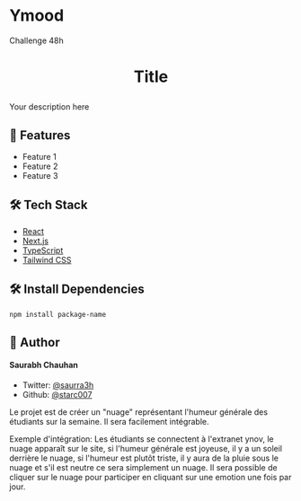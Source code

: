 # Ymood
Challenge 48h


# <p align="center">Title</p>
  
Your description here
    
## 🧐 Features    
- Feature 1
- Feature 2
- Feature 3
        
## 🛠️ Tech Stack
- [React](https://reactjs.org/)
- [Next.js](https://nextjs.org/)
- [TypeScript](https://www.typescriptlang.org/)
- [Tailwind CSS](https://tailwindcss.com/)
    
## 🛠️ Install Dependencies    
```bash
npm install package-name
```
        
## 🙇 Author
#### Saurabh Chauhan
- Twitter: [@saurra3h](https://twitter.com/saurra3h)
- Github: [@starc007](https://github.com/starc007)
        



Le projet est de créer un "nuage" représentant l'humeur générale des étudiants sur la semaine.
Il sera facilement intégrable.

Exemple d'intégration:
Les étudiants se connectent à l'extranet ynov, le nuage apparaît sur le site, si l'humeur générale est joyeuse,
il y a un soleil derrière le nuage, si l'humeur est plutôt triste, il y aura de la pluie sous le nuage
et s'il est neutre ce sera simplement un nuage.
Il sera possible de cliquer sur le nuage pour participer en cliquant sur une emotion une fois par jour.



